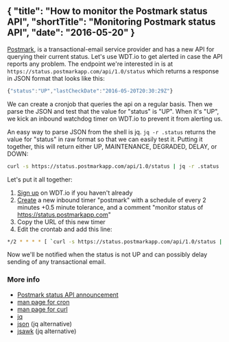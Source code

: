 {
  "title": "How to monitor the Postmark status API",
  "shortTitle": "Monitoring Postmark status API",
  "date": "2016-05-20"
}
---
[Postmark](https://postmarkapp.com), is a transactional-email service provider and has a new API for querying their current status. Let's use WDT.io to get alerted in case the API reports any problem. The endpoint we're interested in is at `https://status.postmarkapp.com/api/1.0/status` which returns a response in JSON format that looks like this:

```JavaScript
{"status":"UP","lastCheckDate":"2016-05-20T20:30:29Z"}
```

We can create a cronjob that queries the api on a regular basis. Then we parse the JSON and test that the value for "status" is "UP". When it's "UP", we kick an inbound watchdog timer on WDT.io to prevent it from alerting us.

An easy way to parse JSON from the shell is jq. `jq -r .status` returns the value for "status" in raw format so that we can easily test it. Putting it together, this will return either UP, MAINTENANCE, DEGRADED, DELAY, or DOWN:

```bash
curl -s https://status.postmarkapp.com/api/1.0/status | jq -r .status
```

Let's put it all together:

1. [Sign up](https://wdt.io/signup) on WDT.io if you haven't already
2. [Create](inbound_timer.html) a new inbound timer "postmark" with a schedule of every 2 minutes +0.5 minute tolerance, and a comment "monitor status of https://status.postmarkapp.com"
3. Copy the URL of this new timer
4. Edit the crontab and add this line:

```bash
*/2 * * * * [ `curl -s https://status.postmarkapp.com/api/1.0/status | jq -r .status` = UP ] && curl -sm 30 <the URL from step 3>
```

Now we'll be notified when the status is not UP and can possibly delay sending of any transactional email.



### More info

- [Postmark status API announcement](https://postmarkapp.com/blog/getting-creative-with-postmarks-status-api)
- [man page for cron](http://linux.die.net/man/5/crontab)
- [man page for curl](http://linux.die.net/man/1/curl)
- [jq](https://stedolan.github.io/jq/)
- [json](http://trentm.com/json/) (jq alternative)
- [jsawk](https://github.com/micha/jsawk) (jq alternative)

